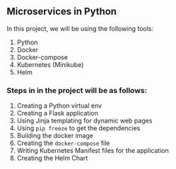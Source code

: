 ## Microservices in Python

In this project, we will be using the following tools:
1. Python
2. Docker
3. Docker-compose
4. Kubernetes (Minikube)
5. Helm

### Steps in in the project will be as follows:
1. Creating a Python virtual env 
2. Creating a Flask application
3. Using Jinja templating for dynamic web pages
4. Using `pip freeze` to get the dependencies
5. Building the docker image
6. Creating the `docker-compose` file
7. Writing Kubernetes Manifest files for the application
8. Creating the Helm Chart
 
